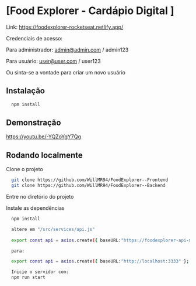 
# [Food Explorer - Cardápio Digital ]

Link: https://foodexplorer-rocketseat.netlify.app/ 

Credenciais de acesso:

Para administrador: admin@admin.com / admin123

Para usuário: user@user.com / user123

Ou sinta-se a vontade para criar um novo usuário






## Instalação


```bash
  npm install 
```



    
## Demonstração

https://youtu.be/-YQZoYgY7Qg 
## Rodando localmente

Clone o projeto

```bash
  git clone https://github.com/WillMR94/FoodExplorer--Frontend
  git clone https://github.com/WillMR94/FoodExplorer--Backend

```

Entre no diretório do projeto


Instale as dependências

```bash
  npm install
```


```bash
  altere em "/src/services/api.js"
  
  export const api = axios.create({ baseURL:"https://foodexplorer-api-mi7k.onrender.com" };

  para:

  export const api = axios.create({ baseURL:"http://localhost:3333" };
```

```bash
  Inicie o servidor com:
  npm run start
```


